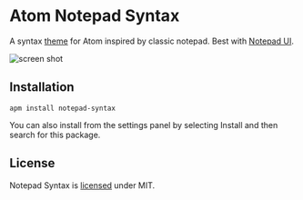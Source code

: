# Atom Notepad Syntax

A syntax [theme](https://github.com/soloistco/notepad-syntax "theme") for Atom inspired by classic notepad. Best with [Notepad UI](https://github.com/soloistco/notepad-ui "Notepad UI").

![screen shot](https://user-images.githubusercontent.com/35963087/50774271-4ba35a80-1293-11e9-87b0-9b39a7f730fd.png)

## Installation

```shell
apm install notepad-syntax
```

You can also install from the settings panel by selecting Install and then search for this package.

## License
Notepad Syntax is [licensed](LICENSE.md) under MIT.
